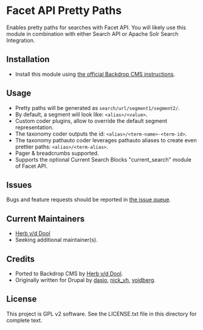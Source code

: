 # Facet API Pretty Paths

Enables pretty paths for searches with Facet API. You will likely use this
module in combination with either Search API or Apache Solr Search Integration.

## Installation

- Install this module using [the official Backdrop CMS instructions](https://docs.backdropcms.org/documentation/extend-with-modules).

## Usage

* Pretty paths will be generated as `search/url/segment1/segment2/`.
* By default, a segment will look like: `<alias>/<value>`.
* Custom coder plugins, allow to override the default segment representation.
* The taxonomy coder outputs the id: `<alias>/<term-name>-<term-id>`.
* The taxonomy pathauto coder leverages pathauto aliases to create even prettier paths: `<alias>/<term-alias>`.
* Pager & breadcrumbs supported.
* Supports the optional Current Search Blocks "current_search" module of Facet API.

## Issues

Bugs and feature requests should be reported in [the issue queue](https://github.com/backdrop-contrib/facetapi_pretty_paths/issues).

## Current Maintainers

- [Herb v/d Dool](https://github.com/herbdool)
- Seeking additional maintainer(s).

## Credits

- Ported to Backdrop CMS by [Herb v/d Dool](https://github.com/herbdool).
- Originally written for Drupal by [dasjo](https://www.drupal.org/u/dasjo), [nick_vh](https://www.drupal.org/u/nick_vh), [voidberg](https://www.drupal.org/u/voidberg).

## License

This project is GPL v2 software.
See the LICENSE.txt file in this directory for complete text.
